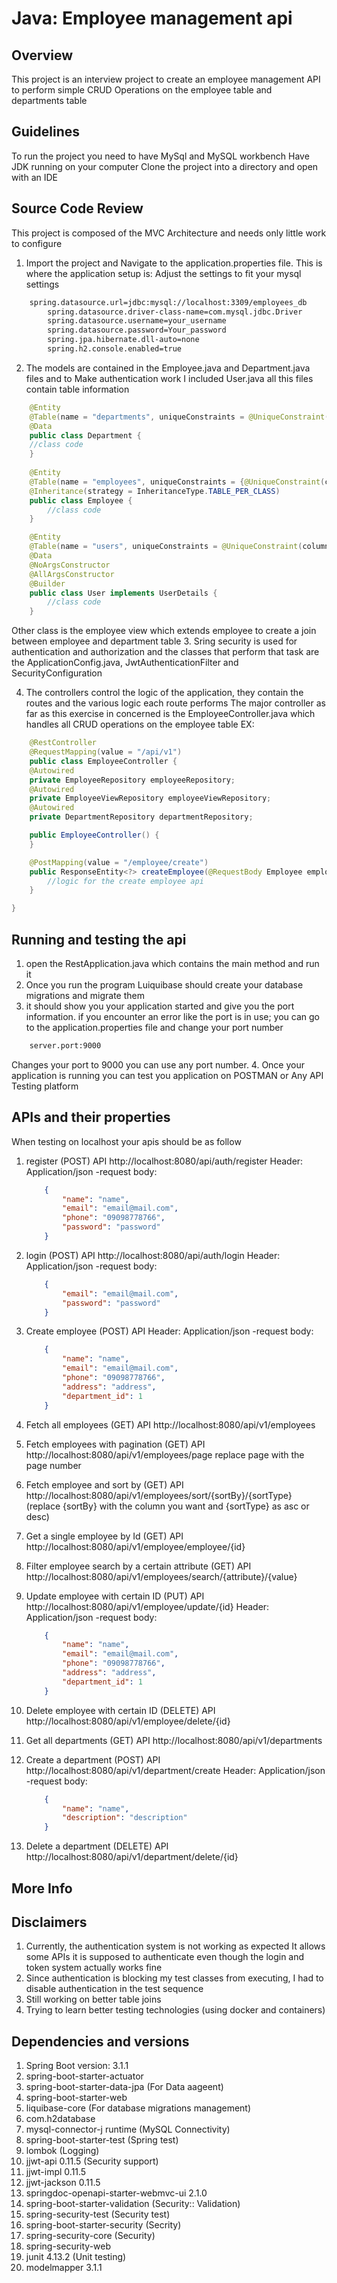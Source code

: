# Java: Employee management api

## Overview
This project is an interview project to create an employee management API to perform simple
CRUD Operations on the employee table and departments table

## Guidelines
To run the project you need to have MySql and MySQL workbench
Have JDK running on your computer
Clone the project into a directory and open with an IDE

## Source Code Review
This project is composed of the MVC Architecture and needs only little work to configure



1. Import the project and Navigate to the application.properties file. This is where the application setup is:
   Adjust the settings to fit your mysql settings
```xml
    spring.datasource.url=jdbc:mysql://localhost:3309/employees_db
        spring.datasource.driver-class-name=com.mysql.jdbc.Driver
        spring.datasource.username=your_username
        spring.datasource.password=Your_password
        spring.jpa.hibernate.dll-auto=none
        spring.h2.console.enabled=true
```
2. The models are contained in the Employee.java and Department.java files and to
   Make authentication work I included User.java all this files contain table information
```java
    @Entity
    @Table(name = "departments", uniqueConstraints = @UniqueConstraint(columnNames = {"name"}))
    @Data
    public class Department {
    //class code
    }
    
    @Entity
    @Table(name = "employees", uniqueConstraints = {@UniqueConstraint(columnNames = {"email", "phone"})})
    @Inheritance(strategy = InheritanceType.TABLE_PER_CLASS)
    public class Employee {
        //class code
    }

    @Entity
    @Table(name = "users", uniqueConstraints = @UniqueConstraint(columnNames = {"email"}))
    @Data
    @NoArgsConstructor
    @AllArgsConstructor
    @Builder
    public class User implements UserDetails {
        //class code
    }
```
Other class is the employee view which extends employee to create a join between employee and department table
3. Sring security is used for authentication and authorization and the classes that perform that task
   are the ApplicationConfig.java, JwtAuthenticationFilter and SecurityConfiguration

4. The controllers control the logic of the application, they contain the routes and the various logic each route performs
   The major controller as far as this exercise in concerned is the EmployeeController.java which handles all CRUD
   operations on the employee table EX:
```java
    @RestController
    @RequestMapping(value = "/api/v1")
    public class EmployeeController {
    @Autowired
    private EmployeeRepository employeeRepository;
    @Autowired
    private EmployeeViewRepository employeeViewRepository;
    @Autowired
    private DepartmentRepository departmentRepository;

    public EmployeeController() {
    }

    @PostMapping(value = "/employee/create")
    public ResponseEntity<?> createEmployee(@RequestBody Employee employee) {
        //logic for the create employee api
    }

}


```

## Running and testing the api
1. open the RestApplication.java which contains the main method and run it
2. Once you run the program Luiquibase should create your database migrations and migrate them
3. it should show you your application started and give you the port information. if you encounter an error
   like the port is in use; you can go to the application.properties file and change your port number
```xml
    server.port:9000 
```

Changes your port to 9000 you can use any port number.
4. Once your application is running you can test you application on POSTMAN or Any
   API Testing platform

## APIs and their properties
When testing on localhost your apis should be as follow
1. register (POST) API
   http://localhost:8080/api/auth/register
   Header:
   Application/json
   -request body:
    ```json
        {
            "name": "name",
            "email": "email@mail.com",
            "phone": "09098778766",
            "password": "password"
        }
   
    ```
2. login (POST) API
   http://localhost:8080/api/auth/login
   Header:
   Application/json
   -request body:
    ```json
        {            
            "email": "email@mail.com",
            "password": "password"
        }
   
    ```
3. Create employee (POST) API
   Header:
   Application/json
   -request body:
    ```json
        {
            "name": "name",
            "email": "email@mail.com",
            "phone": "09098778766",
            "address": "address",
            "department_id": 1
        }
   
    ```
4. Fetch all employees (GET) API
   http://localhost:8080/api/v1/employees
5. Fetch employees with pagination (GET) API
   http://localhost:8080/api/v1/employees/page
   replace page with the page number
6. Fetch employee and sort by (GET) API
   http://localhost:8080/api/v1/employees/sort/{sortBy}/{sortType} (replace {sortBy} with the column you want and {sortType} as asc or desc)

7. Get a single employee by Id (GET) API
   http://localhost:8080/api/v1/employee/employee/{id}

8. Filter employee search by a certain attribute (GET) API
   http://localhost:8080/api/v1/employees/search/{attribute}/{value}

9. Update employee with certain ID (PUT) API
   http://localhost:8080/api/v1/employee/update/{id}
   Header:
   Application/json
   -request body:
    ```json
        {
            "name": "name",
            "email": "email@mail.com",
            "phone": "09098778766",
            "address": "address",
            "department_id": 1
        }
   
    ```

10. Delete employee with certain ID (DELETE) API
    http://localhost:8080/api/v1/employee/delete/{id}

11. Get all departments (GET) API
    http://localhost:8080/api/v1/departments

12. Create a department (POST) API
    http://localhost:8080/api/v1/department/create
    Header:
    Application/json
    -request body:
    ```json
        {
            "name": "name",
            "description": "description"
        }

    ```

13. Delete a department (DELETE) API
    http://localhost:8080/api/v1/department/delete/{id}

## More Info


## Disclaimers
1. Currently, the authentication system is not working as expected It allows some APIs it is supposed to authenticate
   even though the login and token system actually works fine
2. Since authentication is blocking my test classes from executing, I had to disable authentication in the test sequence
3. Still working on better table joins
4. Trying to learn better testing technologies (using docker and containers)

## Dependencies and versions
1. Spring Boot version: 3.1.1
2. spring-boot-starter-actuator
3. spring-boot-starter-data-jpa (For Data aageent)
4. spring-boot-starter-web
5. liquibase-core (For database migrations management)
6. com.h2database
7. mysql-connector-j runtime (MySQL Connectivity)
8. spring-boot-starter-test (Spring test)
9. lombok (Logging)
10. jjwt-api 0.11.5 (Security support)
11. jjwt-impl 0.11.5
12. jjwt-jackson 0.11.5
13. springdoc-openapi-starter-webmvc-ui 2.1.0
14. spring-boot-starter-validation (Security:: Validation)
15. spring-security-test (Security test)
16. spring-boot-starter-security (Secrity)
17. spring-security-core (Security)
18. spring-security-web
19. junit 4.13.2 (Unit testing)
20. modelmapper 3.1.1

